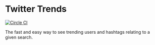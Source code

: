 # Twitter Trends

[![Circle CI](https://circleci.com/gh/matthewjamesr/twitter-trends.svg?style=svg)](https://circleci.com/gh/matthewjamesr/twitter-trends)

The fast and easy way to see trending users and hashtags relating to a given search.
